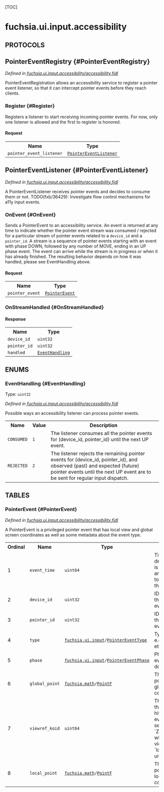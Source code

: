 [TOC]

# fuchsia.ui.input.accessibility


## **PROTOCOLS**

## PointerEventRegistry {#PointerEventRegistry}
*Defined in [fuchsia.ui.input.accessibility/accessibility.fidl](https://fuchsia.googlesource.com/fuchsia/+/master/sdk/fidl/fuchsia.ui.input.accessibility/accessibility.fidl#50)*

 PointerEventRegistration allows an accessibility service to register a
 pointer event listener, so that it can intercept pointer events before they
 reach clients.

### Register {#Register}

 Registers a listener to start receiving incoming pointer events. For
 now, only one listener is allowed and the first to register is honored.

#### Request
<table>
    <tr><th>Name</th><th>Type</th></tr>
    <tr>
            <td><code>pointer_event_listener</code></td>
            <td>
                <code><a class='link' href='#PointerEventListener'>PointerEventListener</a></code>
            </td>
        </tr></table>



## PointerEventListener {#PointerEventListener}
*Defined in [fuchsia.ui.input.accessibility/accessibility.fidl](https://fuchsia.googlesource.com/fuchsia/+/master/sdk/fidl/fuchsia.ui.input.accessibility/accessibility.fidl#59)*

 A PointerEventListener receives pointer events and decides to consume them
 or not.
 TODO(fxb/36429): Investigate flow control mechanisms for a11y input events.

### OnEvent {#OnEvent}

 Sends a PointerEvent to an accessibility service. An event is returned
 at any time to indicate whether the pointer event stream was consumed /
 rejected for a particular stream of pointer events related to a
 `device_id` and a `pointer_id`. A stream is a sequence of pointer events
 starting with an event with phase DOWN, followed by any number of MOVE,
 ending in an UP phase event. The event can arrive while the stream is in
 progress or when it has already finished. The resulting
 behavior depends on how it was handled, please see EventHandling above.

#### Request
<table>
    <tr><th>Name</th><th>Type</th></tr>
    <tr>
            <td><code>pointer_event</code></td>
            <td>
                <code><a class='link' href='#PointerEvent'>PointerEvent</a></code>
            </td>
        </tr></table>



### OnStreamHandled {#OnStreamHandled}




#### Response
<table>
    <tr><th>Name</th><th>Type</th></tr>
    <tr>
            <td><code>device_id</code></td>
            <td>
                <code>uint32</code>
            </td>
        </tr><tr>
            <td><code>pointer_id</code></td>
            <td>
                <code>uint32</code>
            </td>
        </tr><tr>
            <td><code>handled</code></td>
            <td>
                <code><a class='link' href='#EventHandling'>EventHandling</a></code>
            </td>
        </tr></table>





## **ENUMS**

### EventHandling {#EventHandling}
Type: <code>uint32</code>

*Defined in [fuchsia.ui.input.accessibility/accessibility.fidl](https://fuchsia.googlesource.com/fuchsia/+/master/sdk/fidl/fuchsia.ui.input.accessibility/accessibility.fidl#12)*

 Possible ways an accessibility listener can process pointer events.


<table>
    <tr><th>Name</th><th>Value</th><th>Description</th></tr><tr>
            <td><code>CONSUMED</code></td>
            <td><code>1</code></td>
            <td> The listener consumes all the pointer events for (device_id, pointer_id)
 until the next UP event.
</td>
        </tr><tr>
            <td><code>REJECTED</code></td>
            <td><code>2</code></td>
            <td> The listener rejects the remaining pointer events for (device_id,
 pointer_id), and observed (past) and expected (future) pointer events
 until the next UP event are to be sent for regular input dispatch.
</td>
        </tr></table>



## **TABLES**

### PointerEvent {#PointerEvent}


*Defined in [fuchsia.ui.input.accessibility/accessibility.fidl](https://fuchsia.googlesource.com/fuchsia/+/master/sdk/fidl/fuchsia.ui.input.accessibility/accessibility.fidl#24)*

 A PointerEvent is a privileged pointer event that has local view and global
 screen coordinates as well as some metadata about the event type.


<table>
    <tr><th>Ordinal</th><th>Name</th><th>Type</th><th>Description</th></tr>
    <tr>
            <td>1</td>
            <td><code>event_time</code></td>
            <td>
                <code>uint64</code>
            </td>
            <td> Time the event was delivered. The time is in nanoseconds and corresponds
 to the uptime of the machine.
</td>
        </tr><tr>
            <td>2</td>
            <td><code>device_id</code></td>
            <td>
                <code>uint32</code>
            </td>
            <td> ID of the device that captured this event.
</td>
        </tr><tr>
            <td>3</td>
            <td><code>pointer_id</code></td>
            <td>
                <code>uint32</code>
            </td>
            <td> ID of the pointer that identifies this event.
</td>
        </tr><tr>
            <td>4</td>
            <td><code>type</code></td>
            <td>
                <code><a class='link' href='../fuchsia.ui.input/'>fuchsia.ui.input</a>/<a class='link' href='../fuchsia.ui.input/#PointerEventType'>PointerEventType</a></code>
            </td>
            <td> Type of this event, e.g. touch, mouse, etc.
</td>
        </tr><tr>
            <td>5</td>
            <td><code>phase</code></td>
            <td>
                <code><a class='link' href='../fuchsia.ui.input/'>fuchsia.ui.input</a>/<a class='link' href='../fuchsia.ui.input/#PointerEventPhase'>PointerEventPhase</a></code>
            </td>
            <td> Phase of this event, e.g. add, down, etc.
</td>
        </tr><tr>
            <td>6</td>
            <td><code>global_point</code></td>
            <td>
                <code><a class='link' href='../fuchsia.math/'>fuchsia.math</a>/<a class='link' href='../fuchsia.math/#PointF'>PointF</a></code>
            </td>
            <td> The point of this pointer event in global screen coordinates.
</td>
        </tr><tr>
            <td>7</td>
            <td><code>viewref_koid</code></td>
            <td>
                <code>uint64</code>
            </td>
            <td> The viewref koid of the top most view hit for this pointer event.
 This field is set to `ZX_KOID_INVALID` when there is no view hit and
 `local_point` is undefined.
</td>
        </tr><tr>
            <td>8</td>
            <td><code>local_point</code></td>
            <td>
                <code><a class='link' href='../fuchsia.math/'>fuchsia.math</a>/<a class='link' href='../fuchsia.math/#PointF'>PointF</a></code>
            </td>
            <td> The point of this pointer event in local view coordinates.
</td>
        </tr></table>









